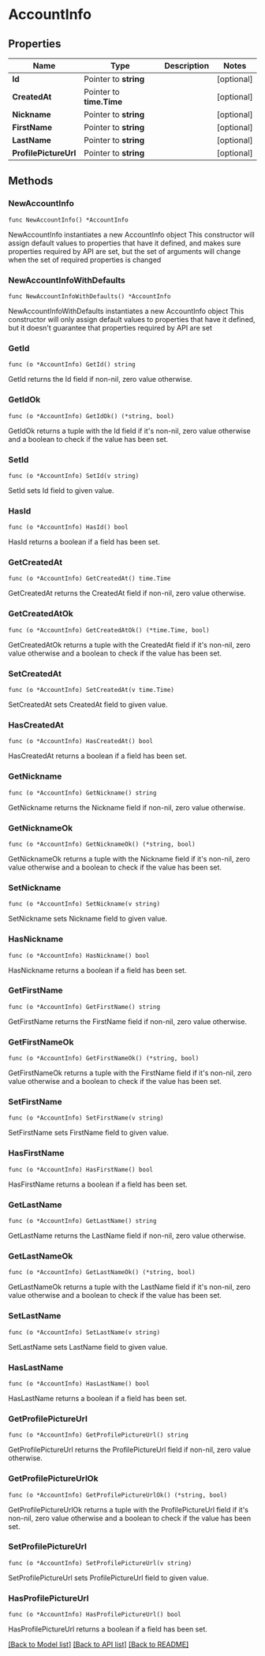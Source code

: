 # AccountInfo

## Properties

Name | Type | Description | Notes
------------ | ------------- | ------------- | -------------
**Id** | Pointer to **string** |  | [optional] 
**CreatedAt** | Pointer to **time.Time** |  | [optional] 
**Nickname** | Pointer to **string** |  | [optional] 
**FirstName** | Pointer to **string** |  | [optional] 
**LastName** | Pointer to **string** |  | [optional] 
**ProfilePictureUrl** | Pointer to **string** |  | [optional] 

## Methods

### NewAccountInfo

`func NewAccountInfo() *AccountInfo`

NewAccountInfo instantiates a new AccountInfo object
This constructor will assign default values to properties that have it defined,
and makes sure properties required by API are set, but the set of arguments
will change when the set of required properties is changed

### NewAccountInfoWithDefaults

`func NewAccountInfoWithDefaults() *AccountInfo`

NewAccountInfoWithDefaults instantiates a new AccountInfo object
This constructor will only assign default values to properties that have it defined,
but it doesn't guarantee that properties required by API are set

### GetId

`func (o *AccountInfo) GetId() string`

GetId returns the Id field if non-nil, zero value otherwise.

### GetIdOk

`func (o *AccountInfo) GetIdOk() (*string, bool)`

GetIdOk returns a tuple with the Id field if it's non-nil, zero value otherwise
and a boolean to check if the value has been set.

### SetId

`func (o *AccountInfo) SetId(v string)`

SetId sets Id field to given value.

### HasId

`func (o *AccountInfo) HasId() bool`

HasId returns a boolean if a field has been set.

### GetCreatedAt

`func (o *AccountInfo) GetCreatedAt() time.Time`

GetCreatedAt returns the CreatedAt field if non-nil, zero value otherwise.

### GetCreatedAtOk

`func (o *AccountInfo) GetCreatedAtOk() (*time.Time, bool)`

GetCreatedAtOk returns a tuple with the CreatedAt field if it's non-nil, zero value otherwise
and a boolean to check if the value has been set.

### SetCreatedAt

`func (o *AccountInfo) SetCreatedAt(v time.Time)`

SetCreatedAt sets CreatedAt field to given value.

### HasCreatedAt

`func (o *AccountInfo) HasCreatedAt() bool`

HasCreatedAt returns a boolean if a field has been set.

### GetNickname

`func (o *AccountInfo) GetNickname() string`

GetNickname returns the Nickname field if non-nil, zero value otherwise.

### GetNicknameOk

`func (o *AccountInfo) GetNicknameOk() (*string, bool)`

GetNicknameOk returns a tuple with the Nickname field if it's non-nil, zero value otherwise
and a boolean to check if the value has been set.

### SetNickname

`func (o *AccountInfo) SetNickname(v string)`

SetNickname sets Nickname field to given value.

### HasNickname

`func (o *AccountInfo) HasNickname() bool`

HasNickname returns a boolean if a field has been set.

### GetFirstName

`func (o *AccountInfo) GetFirstName() string`

GetFirstName returns the FirstName field if non-nil, zero value otherwise.

### GetFirstNameOk

`func (o *AccountInfo) GetFirstNameOk() (*string, bool)`

GetFirstNameOk returns a tuple with the FirstName field if it's non-nil, zero value otherwise
and a boolean to check if the value has been set.

### SetFirstName

`func (o *AccountInfo) SetFirstName(v string)`

SetFirstName sets FirstName field to given value.

### HasFirstName

`func (o *AccountInfo) HasFirstName() bool`

HasFirstName returns a boolean if a field has been set.

### GetLastName

`func (o *AccountInfo) GetLastName() string`

GetLastName returns the LastName field if non-nil, zero value otherwise.

### GetLastNameOk

`func (o *AccountInfo) GetLastNameOk() (*string, bool)`

GetLastNameOk returns a tuple with the LastName field if it's non-nil, zero value otherwise
and a boolean to check if the value has been set.

### SetLastName

`func (o *AccountInfo) SetLastName(v string)`

SetLastName sets LastName field to given value.

### HasLastName

`func (o *AccountInfo) HasLastName() bool`

HasLastName returns a boolean if a field has been set.

### GetProfilePictureUrl

`func (o *AccountInfo) GetProfilePictureUrl() string`

GetProfilePictureUrl returns the ProfilePictureUrl field if non-nil, zero value otherwise.

### GetProfilePictureUrlOk

`func (o *AccountInfo) GetProfilePictureUrlOk() (*string, bool)`

GetProfilePictureUrlOk returns a tuple with the ProfilePictureUrl field if it's non-nil, zero value otherwise
and a boolean to check if the value has been set.

### SetProfilePictureUrl

`func (o *AccountInfo) SetProfilePictureUrl(v string)`

SetProfilePictureUrl sets ProfilePictureUrl field to given value.

### HasProfilePictureUrl

`func (o *AccountInfo) HasProfilePictureUrl() bool`

HasProfilePictureUrl returns a boolean if a field has been set.


[[Back to Model list]](../README.md#documentation-for-models) [[Back to API list]](../README.md#documentation-for-api-endpoints) [[Back to README]](../README.md)


